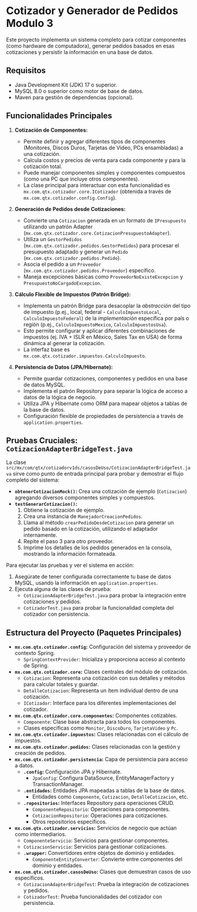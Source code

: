 # Cotizador y Generador de Pedidos Modulo 3

Este proyecto implementa un sistema completo para cotizar componentes (como hardware de computadora), generar pedidos basados en esas cotizaciones y persistir la información en una base de datos.

## Requisitos

* Java Development Kit (JDK) 17 o superior.
* MySQL 8.0 o superior como motor de base de datos.
* Maven para gestión de dependencias (opcional).

## Funcionalidades Principales

1.  **Cotización de Componentes:**
    *   Permite definir y agregar diferentes tipos de componentes (Monitores, Discos Duros, Tarjetas de Video, PCs ensambladas) a una cotización.
    *   Calcula costos y precios de venta para cada componente y para la cotización total.
    *   Puede manejar componentes simples y componentes compuestos (como una PC que incluye otros componentes).
    *   La clase principal para interactuar con esta funcionalidad es `mx.com.qtx.cotizador.core.ICotizador` (obtenida a través de `mx.com.qtx.cotizador.config.Config`).

2.  **Generación de Pedidos desde Cotizaciones:**
    *   Convierte una `Cotizacion` generada en un formato de `IPresupuesto` utilizando un patrón Adapter (`mx.com.qtx.cotizador.core.CotizacionPresupuestoAdapter`).
    *   Utiliza un `GestorPedidos` (`mx.com.qtx.cotizador.pedidos.GestorPedidos`) para procesar el presupuesto adaptado y generar un `Pedido` (`mx.com.qtx.cotizador.pedidos.Pedido`).
    *   Asocia el pedido a un `Proveedor` (`mx.com.qtx.cotizador.pedidos.Proveedor`) específico.
    *   Maneja excepciones básicas como `ProveedorNoExisteExcepcion` y `PresupuestoNoCargadoExcepcion`.

3.  **Cálculo Flexible de Impuestos (Patrón Bridge):**
    *   Implementa un patrón Bridge para desacoplar la *abstracción* del tipo de impuesto (p.ej., local, federal - `CalculoImpuestoLocal`, `CalculoImpuestoFederal`) de la *implementación* específica por país o región (p.ej., `CalculoImpuestoMexico`, `CalculoImpuestosUsa`).
    *   Esto permite configurar y aplicar diferentes combinaciones de impuestos (ej. IVA + ISLR en México, Sales Tax en USA) de forma dinámica al generar la cotización.
    *   La interfaz base es `mx.com.qtx.cotizador.impuestos.CalculoImpuesto`.

4.  **Persistencia de Datos (JPA/Hibernate):**
    *   Permite guardar cotizaciones, componentes y pedidos en una base de datos MySQL.
    *   Implementa el patrón Repository para separar la lógica de acceso a datos de la lógica de negocio.
    *   Utiliza JPA y Hibernate como ORM para mapear objetos a tablas de la base de datos.
    *   Configuración flexible de propiedades de persistencia a través de `application.properties`.

## Pruebas Cruciales: `CotizacionAdapterBridgeTest.java`

La clase `src/mx/com/qtx/cotizadorv1ds/casosDeUso/CotizacionAdapterBridgeTest.java` sirve como punto de entrada principal para probar y demostrar el flujo completo del sistema:

*   **`obtenerCotizacionMock()`:** Crea una cotización de ejemplo (`Cotizacion`) agregando diversos componentes simples y compuestos.
*   **`testGenerarCotizacion()`:**
    1.  Obtiene la cotización de ejemplo.
    2.  Crea una instancia de `ManejadorCreacionPedidos`.
    3.  Llama al método `crearPedidoDesdeCotizacion` para generar un pedido basado en la cotización, utilizando el adaptador internamente.
    4.  Repite el paso 3 para otro proveedor.
    5.  Imprime los detalles de los pedidos generados en la consola, mostrando la información formateada.

Para ejecutar las pruebas y ver el sistema en acción:

1. Asegúrate de tener configurada correctamente tu base de datos MySQL, usando la información en `application.properties`.
2. Ejecuta alguna de las clases de prueba:
   * `CotizacionAdapterBridgeTest.java` para probar la integración entre cotizaciones y pedidos.
   * `CotizadorTest.java` para probar la funcionalidad completa del cotizador con persistencia.

## Estructura del Proyecto (Paquetes Principales)

*   **`mx.com.qtx.cotizador.config`:** Configuración del sistema y proveedor de contexto Spring.
    * `SpringContextProvider`: Inicializa y proporciona acceso al contexto de Spring.
*   **`mx.com.qtx.cotizador.core`:** Clases centrales del módulo de cotización.
    * `Cotizacion`: Representa una cotización con sus detalles y métodos para calcular totales y guardar.
    * `DetalleCotizacion`: Representa un ítem individual dentro de una cotización.
    * `ICotizador`: Interface para los diferentes implementaciones del cotizador.
*   **`mx.com.qtx.cotizador.core.componentes`:** Componentes cotizables.
    * `Componente`: Clase base abstracta para todos los componentes.
    * Clases específicas como `Monitor`, `DiscoDuro`, `TarjetaVideo` y `Pc`.
*   **`mx.com.qtx.cotizador.impuestos`:** Clases relacionadas con el cálculo de impuestos.
*   **`mx.com.qtx.cotizador.pedidos`:** Clases relacionadas con la gestión y creación de pedidos.
*   **`mx.com.qtx.cotizador.persistencia`:** Capa de persistencia para acceso a datos.
    * **`.config`:** Configuración JPA y Hibernate.
      * `JpaConfig`: Configura DataSource, EntityManagerFactory y TransactionManager.
    * **`.entidades`:** Entidades JPA mapeadas a tablas de la base de datos.
      * Entidades como `Componente`, `Cotizacion`, `DetalleCotizacion`, etc.
    * **`.repositorios`:** Interfaces Repository para operaciones CRUD.
      * `ComponenteRepositorio`: Operaciones para componentes.
      * `CotizacionRepositorio`: Operaciones para cotizaciones.
      * Otros repositorios específicos.
*   **`mx.com.qtx.cotizador.servicios`:** Servicios de negocio que actúan como intermediarios.
    * `ComponenteServicio`: Servicios para gestionar componentes.
    * `CotizacionServicio`: Servicios para gestionar cotizaciones.
    * **`.wrapper`:** Convertidores entre objetos de dominio y entidades.
      * `ComponenteEntityConverter`: Convierte entre componentes del dominio y entidades.
*   **`mx.com.qtx.cotizador.casosDeUso`:** Clases que demuestran casos de uso específicos.
    * `CotizacionAdapterBridgeTest`: Prueba la integración de cotizaciones y pedidos.
    * `CotizadorTest`: Prueba funcionalidades del cotizador con persistencia.